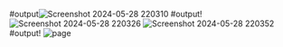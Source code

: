 #output![Screenshot 2024-05-28 220310](https://github.com/Pragati444/Pragati3/assets/147230442/69d2021b-3abe-4353-81c7-ebb2cb8a8b03)
#output!![Screenshot 2024-05-28 220326](https://github.com/Pragati444/Pragati3/assets/147230442/7fa6b1ef-d2d1-4429-aa6b-bc21ac0739fd)
![Screenshot 2024-05-28 220352](https://github.com/Pragati444/Pragati3/assets/147230442/25349072-ff62-4ada-8d6a-fca575367ee5)
#output!
![page](https://github.com/Pragati444/Pragati3/assets/147230442/c19e3078-91bf-40da-a150-0806fdef585b)
